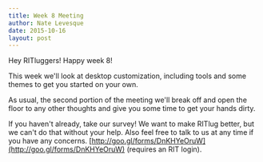 ```yaml
---
title: Week 8 Meeting
author: Nate Levesque
date: 2015-10-16
layout: post
---
```


Hey RITluggers! Happy week 8!

This week we'll look at desktop customization, including tools and some themes to get you started on your own.

As usual, the second portion of the meeting we'll break off and open the floor to any other thoughts and give you
some time to get your hands dirty.

If you haven't already, take our survey! We want to make RITlug better, but we can't do that without your help.
Also feel free to talk to us at any time if you have any concerns. [http://goo.gl/forms/DnKHYeOruW](http://goo.gl/forms/DnKHYeOruW)
(requires an RIT login).
